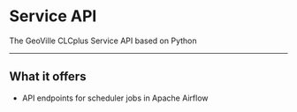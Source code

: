 # Service API

The GeoVille CLCplus Service API based on Python

---

## What it offers

* API endpoints for scheduler jobs in Apache Airflow